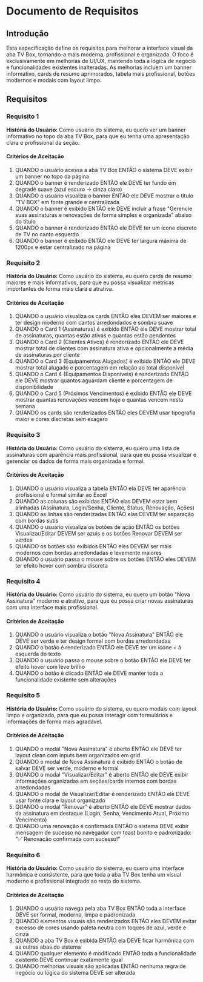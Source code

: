# Documento de Requisitos

## Introdução

Esta especificação define os requisitos para melhorar a interface visual da aba TV Box, tornando-a mais moderna, profissional e organizada. O foco é exclusivamente em melhorias de UI/UX, mantendo toda a lógica de negócio e funcionalidades existentes inalteradas. As melhorias incluem um banner informativo, cards de resumo aprimorados, tabela mais profissional, botões modernos e modais com layout limpo.

## Requisitos

### Requisito 1

**História do Usuário:** Como usuário do sistema, eu quero ver um banner informativo no topo da aba TV Box, para que eu tenha uma apresentação clara e profissional da seção.

#### Critérios de Aceitação

1. QUANDO o usuário acessa a aba TV Box ENTÃO o sistema DEVE exibir um banner no topo da página
2. QUANDO o banner é renderizado ENTÃO ele DEVE ter fundo em degradê suave (azul escuro → cinza claro)
3. QUANDO o usuário visualiza o banner ENTÃO ele DEVE mostrar o título "TV BOX" em fonte grande e centralizada
4. QUANDO o banner é exibido ENTÃO ele DEVE incluir a frase "Gerencie suas assinaturas e renovações de forma simples e organizada" abaixo do título
5. QUANDO o banner é renderizado ENTÃO ele DEVE ter um ícone discreto de TV no canto esquerdo
6. QUANDO o banner é exibido ENTÃO ele DEVE ter largura máxima de 1200px e estar centralizado na página

### Requisito 2

**História do Usuário:** Como usuário do sistema, eu quero cards de resumo maiores e mais informativos, para que eu possa visualizar métricas importantes de forma mais clara e atrativa.

#### Critérios de Aceitação

1. QUANDO o usuário visualiza os cards ENTÃO eles DEVEM ser maiores e ter design moderno com cantos arredondados e sombra suave
2. QUANDO o Card 1 (Assinaturas) é exibido ENTÃO ele DEVE mostrar total de assinaturas, quantas estão ativas e quantas estão pendentes
3. QUANDO o Card 2 (Clientes Ativos) é renderizado ENTÃO ele DEVE mostrar total de clientes com assinatura ativa e opcionalmente a média de assinaturas por cliente
4. QUANDO o Card 3 (Equipamentos Alugados) é exibido ENTÃO ele DEVE mostrar total alugado e porcentagem em relação ao total disponível
5. QUANDO o Card 4 (Equipamentos Disponíveis) é renderizado ENTÃO ele DEVE mostrar quantos aguardam cliente e porcentagem de disponibilidade
6. QUANDO o Card 5 (Próximos Vencimentos) é exibido ENTÃO ele DEVE mostrar quantas renovações vencem hoje e quantas vencem nesta semana
7. QUANDO os cards são renderizados ENTÃO eles DEVEM usar tipografia maior e cores discretas sem exagero

### Requisito 3

**História do Usuário:** Como usuário do sistema, eu quero uma lista de assinaturas com aparência mais profissional, para que eu possa visualizar e gerenciar os dados de forma mais organizada e formal.

#### Critérios de Aceitação

1. QUANDO o usuário visualiza a tabela ENTÃO ela DEVE ter aparência profissional e formal similar ao Excel
2. QUANDO as colunas são exibidas ENTÃO elas DEVEM estar bem alinhadas (Assinatura, Login/Senha, Cliente, Status, Renovação, Ações)
3. QUANDO as linhas são renderizadas ENTÃO elas DEVEM ter separação com bordas sutis
4. QUANDO o usuário visualiza os botões de ação ENTÃO os botões Visualizar/Editar DEVEM ser azuis e os botões Renovar DEVEM ser verdes
5. QUANDO os botões são exibidos ENTÃO eles DEVEM ser mais modernos com bordas arredondadas e levemente maiores
6. QUANDO o usuário passa o mouse sobre os botões ENTÃO eles DEVEM ter efeito hover com sombra discreta

### Requisito 4

**História do Usuário:** Como usuário do sistema, eu quero um botão "Nova Assinatura" moderno e atrativo, para que eu possa criar novas assinaturas com uma interface mais profissional.

#### Critérios de Aceitação

1. QUANDO o usuário visualiza o botão "Nova Assinatura" ENTÃO ele DEVE ser verde e ter design formal com bordas arredondadas
2. QUANDO o botão é renderizado ENTÃO ele DEVE ter um ícone + à esquerda do texto
3. QUANDO o usuário passa o mouse sobre o botão ENTÃO ele DEVE ter efeito hover com leve brilho
4. QUANDO o botão é clicado ENTÃO ele DEVE manter toda a funcionalidade existente sem alterações

### Requisito 5

**História do Usuário:** Como usuário do sistema, eu quero modais com layout limpo e organizado, para que eu possa interagir com formulários e informações de forma mais agradável.

#### Critérios de Aceitação

1. QUANDO o modal "Nova Assinatura" é aberto ENTÃO ele DEVE ter layout clean com inputs bem organizados em grid
2. QUANDO o modal de Nova Assinatura é exibido ENTÃO o botão de salvar DEVE ser verde, moderno e formal
3. QUANDO o modal "Visualizar/Editar" é aberto ENTÃO ele DEVE exibir informações organizadas em seções/cards internos com bordas arredondadas
4. QUANDO o modal de Visualizar/Editar é renderizado ENTÃO ele DEVE usar fonte clara e layout organizado
5. QUANDO o modal "Renovar" é aberto ENTÃO ele DEVE mostrar dados da assinatura em destaque (Login, Senha, Vencimento Atual, Próximo Vencimento)
6. QUANDO uma renovação é confirmada ENTÃO o sistema DEVE exibir mensagem de sucesso no navegador com toast bonito e padronizado: "✅ Renovação confirmada com sucesso!"

### Requisito 6

**História do Usuário:** Como usuário do sistema, eu quero uma interface harmônica e consistente, para que toda a aba TV Box tenha um visual moderno e profissional integrado ao resto do sistema.

#### Critérios de Aceitação

1. QUANDO o usuário navega pela aba TV Box ENTÃO toda a interface DEVE ser formal, moderna, limpa e padronizada
2. QUANDO elementos visuais são renderizados ENTÃO eles DEVEM evitar excesso de cores usando paleta neutra com toques de azul, verde e cinza
3. QUANDO a aba TV Box é exibida ENTÃO ela DEVE ficar harmônica com as outras abas do sistema
4. QUANDO qualquer elemento é modificado ENTÃO toda a funcionalidade existente DEVE continuar exatamente igual
5. QUANDO melhorias visuais são aplicadas ENTÃO nenhuma regra de negócio ou lógica do sistema DEVE ser alterada